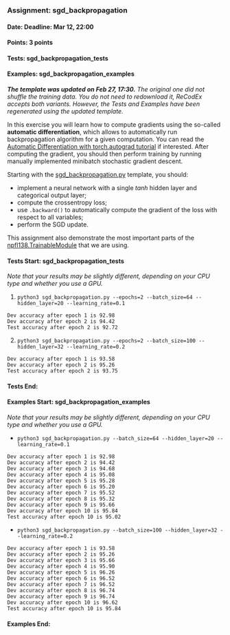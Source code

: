 ### Assignment: sgd_backpropagation
#### Date: Deadline: Mar 12, 22:00
#### Points: 3 points
#### Tests: sgd_backpropagation_tests
#### Examples: sgd_backpropagation_examples

_**The template was updated on Feb 27, 17:30.** The original one did not shuffle
the training data. You do not need to redownload it, ReCodEx accepts both variants.
However, the Tests and Examples have been regenerated using the updated template._

In this exercise you will learn how to compute gradients using the so-called
**automatic differentiation**, which allows to automatically run backpropagation
algorithm for a given computation. You can read the [Automatic Differentiation
with torch.autograd tutorial](https://pytorch.org/tutorials/beginner/basics/autogradqs_tutorial.html)
if interested. After computing the gradient, you should then perform training by
running manually implemented minibatch stochastic gradient descent.

Starting with the
[sgd_backpropagation.py](https://github.com/ufal/npfl138/tree/master/labs/02/sgd_backpropagation.py)
template, you should:
- implement a neural network with a single _tanh_ hidden layer and
  categorical output layer;
- compute the crossentropy loss;
- use `.backward()` to automatically compute the gradient of the loss
  with respect to all variables;
- perform the SGD update.

This assignment also demonstrate the most important parts of the
[npfl138.TrainableModule](https://github.com/ufal/npfl138/tree/master/labs/npfl138/trainable_module.py)
that we are using.

#### Tests Start: sgd_backpropagation_tests
_Note that your results may be slightly different, depending on your CPU type and whether you use a GPU._

1. `python3 sgd_backpropagation.py --epochs=2 --batch_size=64 --hidden_layer=20 --learning_rate=0.1`
```
Dev accuracy after epoch 1 is 92.98
Dev accuracy after epoch 2 is 94.42
Test accuracy after epoch 2 is 92.72
```

2. `python3 sgd_backpropagation.py --epochs=2 --batch_size=100 --hidden_layer=32 --learning_rate=0.2`
```
Dev accuracy after epoch 1 is 93.58
Dev accuracy after epoch 2 is 95.26
Test accuracy after epoch 2 is 93.75
```
#### Tests End:
#### Examples Start: sgd_backpropagation_examples
_Note that your results may be slightly different, depending on your CPU type and whether you use a GPU._

- `python3 sgd_backpropagation.py --batch_size=64 --hidden_layer=20 --learning_rate=0.1`
```
Dev accuracy after epoch 1 is 92.98
Dev accuracy after epoch 2 is 94.42
Dev accuracy after epoch 3 is 94.68
Dev accuracy after epoch 4 is 95.08
Dev accuracy after epoch 5 is 95.28
Dev accuracy after epoch 6 is 95.20
Dev accuracy after epoch 7 is 95.52
Dev accuracy after epoch 8 is 95.32
Dev accuracy after epoch 9 is 95.66
Dev accuracy after epoch 10 is 95.84
Test accuracy after epoch 10 is 95.02
```

- `python3 sgd_backpropagation.py --batch_size=100 --hidden_layer=32 --learning_rate=0.2`
```
Dev accuracy after epoch 1 is 93.58
Dev accuracy after epoch 2 is 95.26
Dev accuracy after epoch 3 is 95.66
Dev accuracy after epoch 4 is 95.90
Dev accuracy after epoch 5 is 96.26
Dev accuracy after epoch 6 is 96.52
Dev accuracy after epoch 7 is 96.52
Dev accuracy after epoch 8 is 96.74
Dev accuracy after epoch 9 is 96.74
Dev accuracy after epoch 10 is 96.62
Test accuracy after epoch 10 is 95.84
```
#### Examples End:
